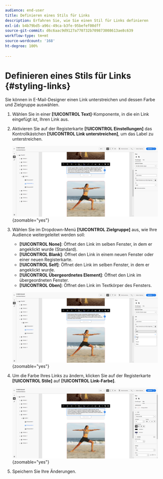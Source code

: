 ```yaml
---
audience: end-user
title: Definieren eines Stils für Links
description: Erfahren Sie, wie Sie einen Stil für Links definieren
exl-id: b4b79bd5-a96c-49ca-b3fe-95befef00dff
source-git-commit: d6c6aac9d9127a770732b709873008613ae8c639
workflow-type: tm+mt
source-wordcount: '168'
ht-degree: 100%

---
```


# Definieren eines Stils für Links {#styling-links}

Sie können in E-Mail-Designer einen Link unterstreichen und dessen Farbe und Zielgruppe auswählen.

1. Wählen Sie in einer **[!UICONTROL Text]**-Komponente, in die ein Link eingefügt ist, Ihren Link aus.

1. Aktivieren Sie auf der Registerkarte **[!UICONTROL Einstellungen]** das Kontrollkästchen **[!UICONTROL Link unterstreichen]**, um das Label zu unterstreichen.

   ![Screenshot mit der Option „Link unterstreichen“ auf der Registerkarte „Einstellungen“](assets/link_1.png){zoomable="yes"}

1. Wählen Sie im Dropdown-Menü **[!UICONTROL Zielgruppe]** aus, wie Ihre Audience weitergeleitet werden soll:

   * **[!UICONTROL None]**: Öffnet den Link im selben Fenster, in dem er angeklickt wurde (Standard).
   * **[!UICONTROL Blank]**: Öffnet den Link in einem neuen Fenster oder einer neuen Registerkarte.
   * **[!UICONTROL Self]**: Öffnet den Link im selben Fenster, in dem er angeklickt wurde.
   * **[!UICONTROL Übergeordnetes Element]**: Öffnet den Link im übergeordneten Fenster.
   * **[!UICONTROL Oben]**: Öffnet den Link im Textkörper des Fensters.

   ![Screenshot mit den Dropdown-Optionen für die Zielgruppe auf der Registerkarte „Einstellungen“](assets/link_2.png){zoomable="yes"}

1. Um die Farbe Ihres Links zu ändern, klicken Sie auf der Registerkarte **[!UICONTROL Stile]** auf **[!UICONTROL Link-Farbe]**.

   ![Screenshot mit der Option „Link-Farbe“ auf der Registerkarte „Stile“](assets/link_3.png){zoomable="yes"}

1. Speichern Sie Ihre Änderungen.
